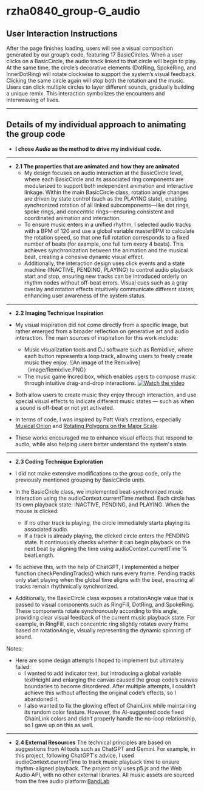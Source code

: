 # rzha0840_group-G_audio

## User Interaction Instructions
After the page finishes loading, users will see a visual composition generated by our group’s code, featuring 17 BasicCircles. When a user clicks on a BasicCircle, the audio track linked to that circle will begin to play. At the same time, the circle’s decorative elements (DotRing, SpokeRing, and InnerDotRing) will rotate clockwise to support the system’s visual feedback. Clicking the same circle again will stop both the rotation and the music. Users can click multiple circles to layer different sounds, gradually building a unique remix. This interaction symbolizes the encounters and interweaving of lives.

---

## Details of my individual approach to animating the group code  
- **I chose *Audio* as the method to drive my individual code.**

---

- **2.1 The properties that are animated and how they are animated**
  - My design focuses on audio interaction at the BasicCircle level, where each BasicCircle and its associated ring components are modularized to support both independent animation and interactive linkage. Within the main BasicCircle class, rotation angle changes are driven by state control (such as the PLAYING state), enabling synchronized rotation of all linked subcomponents—like dot rings, spoke rings, and concentric rings—ensuring consistent and coordinated animation and interaction.
  - To ensure music enters in a unified rhythm, I selected audio tracks with a BPM of 120 and use a global variable masterBPM to calculate the rotation speed, so that one full rotation corresponds to a fixed number of beats (for example, one full turn every 4 beats). This achieves synchronization between the animation and the musical beat, creating a cohesive dynamic visual effect.
  - Additionally, the interaction design uses click events and a state machine (INACTIVE, PENDING, PLAYING) to control audio playback start and stop, ensuring new tracks can be introduced orderly on rhythm nodes without off-beat errors. Visual cues such as a gray overlay and rotation effects intuitively communicate different states, enhancing user awareness of the system status.


---

- **2.2 Imaging Technique Inspiration**
- My visual inspiration did not come directly from a specific image, but rather emerged from a broader reflection on generative art and audio interaction. The main sources of inspiration for this work include:
  - Music visualization tools and DJ software such as Remixlive, where each button represents a loop track, allowing users to freely create music they enjoy.
  ![An image of the Remixlive]（image/Remixlive.PNG）
  - The music game Incredibox, which enables users to compose music through intuitive drag-and-drop interactions.
  [![Watch the video](https://img.youtube.com/vi/7OC54a2kRVU/hqdefault.jpg)](https://www.youtube.com/watch?v=7OC54a2kRVU)
- Both allow users to create music they enjoy through interaction, and use special visual effects to indicate different music states — such as when a sound is off-beat or not yet activated.

- In terms of code, I was inspired by Patt Vira’s creations, especially [Musical Onion](https://editor.p5js.org/pattvira/sketches/i4148aPkc) and [Rotating Polygons on the Major Scale](https://editor.p5js.org/pattvira/sketches/Pa1_cdABS). 
- These works encouraged me to enhance visual effects that respond to audio, while also helping users better understand the system's state.


---


- **2.3 Coding Technique Exploration**
- I did not make extensive modifications to the group code, only the previously mentioned grouping by BasicCircle units.

- In the BasicCircle class, we implemented beat-synchronized music interaction using the audioContext.currentTime method. Each circle has its own playback state: INACTIVE, PENDING, and PLAYING. When the mouse is clicked:
  - If no other track is playing, the circle immediately starts playing its associated audio.
  - If a track is already playing, the clicked circle enters the PENDING state. It continuously checks whether it can begin playback on the next beat by aligning the time using audioContext.currentTime % beatLength.
- To achieve this, with the help of ChatGPT, I implemented a helper function checkPendingTracks() which runs every frame. Pending tracks only start playing when the global time aligns with the beat, ensuring all tracks remain rhythmically synchronized.

- Additionally, the BasicCircle class exposes a rotationAngle value that is passed to visual components such as RingFill, DotRing, and SpokeRing. These components rotate synchronously according to this angle, providing clear visual feedback of the current music playback state. For example, in RingFill, each concentric ring slightly rotates every frame based on rotationAngle, visually representing the dynamic spinning of sound.

Notes:
- Here are some design attempts I hoped to implement but ultimately failed:
  - I wanted to add indicator text, but introducing a global variable textHeight and enlarging the canvas caused the group code’s canvas boundaries to become disordered. After multiple attempts, I couldn’t achieve this without affecting the original code’s effects, so I abandoned it.
  - I also wanted to fix the glowing effect of ChainLink while maintaining its random color feature. However, the AI-suggested code fixed ChainLink colors and didn’t properly handle the no-loop relationship, so I gave up on this as well.


---


- **2.4 External Resources**
The technical principles are based on suggestions from AI tools such as ChatGPT and Gemini. For example, in this project, following ChatGPT's advice, I used audioContext.currentTime to track music playback time to ensure rhythm-aligned playback.
The project only uses p5.js and the Web Audio API, with no other external libraries.
All music assets are sourced from the free audio platform [BandLab](https://www.bandlab.com/)